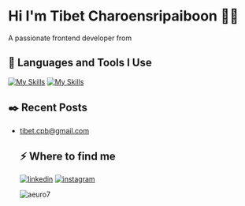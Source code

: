 <h1>Hi I'm Tibet Charoensripaiboon 🙋🏻</h1>
<p>A passionate frontend developer from </p>
<h2>🚀 Languages and Tools I Use</h2>

[![My Skills](https://skillicons.dev/icons?i=js,html,css,go)](https://skillicons.dev)
[![My Skills](https://skillicons.dev/icons?i=py,java,nextjs,flutter,mysql,postgres,aws,figma,postman&theme=light)](https://skillicons.dev)

<h2>✒️ Recent Posts</h2>
<ul>
<li><a target="_blank" href="">tibet.cpb@gmail.com </a></li>
<h2>⚡️ Where to find me</h2>
<p><a target="_blank" href="https://www.linkedin.com/in/Tibet Charoensripaiboon" style="display: inline-block;"><img src="https://img.shields.io/badge/linkedin-logo?style=for-the-badge&logo=linkedin&logoColor=white&color=%230a77b6" alt="linkedin" /></a>
<a target="_blank" href="https://www.instagram.com/aeuroo" style="display: inline-block;"><img src="https://img.shields.io/badge/instagram-logo?style=for-the-badge&logo=instagram&logoColor=white&color=%23F35369" alt="instagram" /></a></p>
<p><img src="https://github-readme-stats.vercel.app/api/top-langs?username=aeuro7&show_icons=true&locale=en&layout=compact" alt="aeuro7" /></p>
